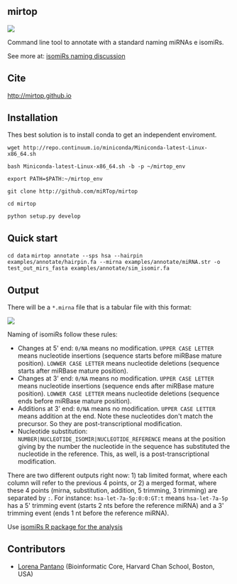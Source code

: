 mirtop
---------

![](https://travis-ci.org/lpantano/seqcluster.png?branch=master)
   

Command line tool to annotate with a standard naming miRNAs e isomiRs.

See more at: [isomiRs naming discussion](https://github.com/miRTop/incubator/blob/master/isomirs/isomir_naming.md)

Cite
---------

http://mirtop.github.io

Installation
------------
Thes best solution is to install conda to get an independent enviroment.

`wget http://repo.continuum.io/miniconda/Miniconda-latest-Linux-x86_64.sh`

`bash Miniconda-latest-Linux-x86_64.sh -b -p ~/mirtop_env`

`export PATH=$PATH:~/mirtop_env`

`git clone http://github.com/miRTop/mirtop`

`cd mirtop`

`python setup.py develop`

Quick start
-----------

`cd data`
`mirtop annotate --sps hsa --hairpin examples/annotate/hairpin.fa --mirna examples/annotate/miRNA.str -o test_out_mirs_fasta examples/annotate/sim_isomir.fa`

Output
------

There will be a `*.mirna` file that is a tabular file with this format:

![](docs/figures/output.png)

Naming of isomiRs follow these rules:

* Changes at 5' end: ``0/NA`` means no modification. ``UPPER CASE LETTER`` means nucleotide insertions (sequence starts before miRBase mature position). ``LOWWER CASE LETTER`` means nucleotide deletions (sequence starts after miRBase mature position).
* Changes at 3' end: ``0/NA`` means no modification. ``UPPER CASE LETTER`` means nucleotide insertions (sequence ends after miRBase mature position). ``LOWWER CASE LETTER`` means nucleotide deletions (sequence ends before miRBase mature position).
* Additions at 3' end: ``0/NA`` means no modification. ``UPPER CASE LETTER`` means addition at the end. Note these nucleotides don't match the precursor. So they are post-transcriptional modification.
* Nucleotide substitution: ``NUMBER|NUCLEOTIDE_ISOMIR|NUCLEOTIDE_REFERENCE`` means at the position giving by the number the nucleotide in the sequence has substituted the nucleotide in the reference. This, as well, is a post-transcriptional modification.

There are two different outputs right now: 1) tab limited format, where each column will refer to the previous 4 points, or 2) a merged format, where these 4 points (mirna, substitution, addition, 5 trimming, 3 trimming) are separated by ``:``. For instance: ``hsa-let-7a-5p:0:0:GT:t`` means ``hsa-let-7a-5p`` has a 5' trimming event (starts 2 nts before the reference miRNA) and a 3' trimming event (ends 1 nt before the reference miRNA).


Use [isomiRs R package for the analysis](http://bioconductor.org/packages/3.5/bioc/html/isomiRs.html)

Contributors
------------

* [Lorena Pantano](https://github.com/lpantano) (Bioinformatic Core, Harvard Chan School, Boston, USA)

